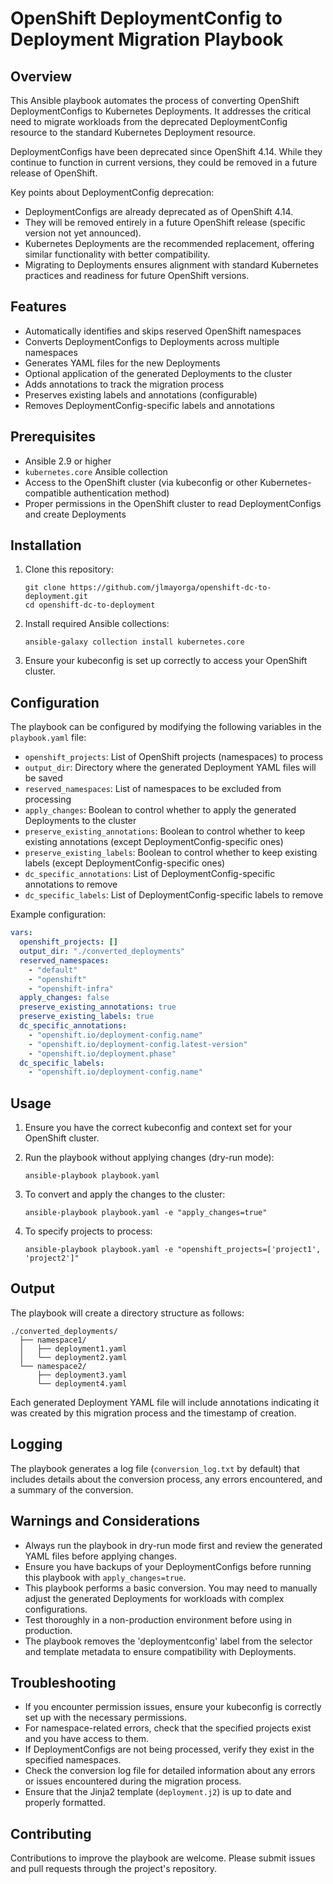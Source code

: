 # OpenShift DeploymentConfig to Deployment Migration Playbook

## Overview

This Ansible playbook automates the process of converting OpenShift DeploymentConfigs to Kubernetes Deployments. It addresses the critical need to migrate workloads from the deprecated DeploymentConfig resource to the standard Kubernetes Deployment resource.

DeploymentConfigs have been deprecated since OpenShift 4.14. While they continue to function in current versions, they could be removed in a future release of OpenShift.

Key points about DeploymentConfig deprecation:

- DeploymentConfigs are already deprecated as of OpenShift 4.14.
- They will be removed entirely in a future OpenShift release (specific version not yet announced).
- Kubernetes Deployments are the recommended replacement, offering similar functionality with better compatibility.
- Migrating to Deployments ensures alignment with standard Kubernetes practices and readiness for future OpenShift versions.

## Features

- Automatically identifies and skips reserved OpenShift namespaces
- Converts DeploymentConfigs to Deployments across multiple namespaces
- Generates YAML files for the new Deployments
- Optional application of the generated Deployments to the cluster
- Adds annotations to track the migration process
- Preserves existing labels and annotations (configurable)
- Removes DeploymentConfig-specific labels and annotations

## Prerequisites

- Ansible 2.9 or higher
- `kubernetes.core` Ansible collection
- Access to the OpenShift cluster (via kubeconfig or other Kubernetes-compatible authentication method)
- Proper permissions in the OpenShift cluster to read DeploymentConfigs and create Deployments

## Installation

1. Clone this repository:
   ```
   git clone https://github.com/jlmayorga/openshift-dc-to-deployment.git
   cd openshift-dc-to-deployment
   ```

2. Install required Ansible collections:
   ```
   ansible-galaxy collection install kubernetes.core
   ```

3. Ensure your kubeconfig is set up correctly to access your OpenShift cluster.

## Configuration

The playbook can be configured by modifying the following variables in the `playbook.yaml` file:

- `openshift_projects`: List of OpenShift projects (namespaces) to process
- `output_dir`: Directory where the generated Deployment YAML files will be saved
- `reserved_namespaces`: List of namespaces to be excluded from processing
- `apply_changes`: Boolean to control whether to apply the generated Deployments to the cluster
- `preserve_existing_annotations`: Boolean to control whether to keep existing annotations (except DeploymentConfig-specific ones)
- `preserve_existing_labels`: Boolean to control whether to keep existing labels (except DeploymentConfig-specific ones)
- `dc_specific_annotations`: List of DeploymentConfig-specific annotations to remove
- `dc_specific_labels`: List of DeploymentConfig-specific labels to remove

Example configuration:

```yaml
vars:
  openshift_projects: []
  output_dir: "./converted_deployments"
  reserved_namespaces:
    - "default"
    - "openshift"
    - "openshift-infra"
  apply_changes: false
  preserve_existing_annotations: true
  preserve_existing_labels: true
  dc_specific_annotations:
    - "openshift.io/deployment-config.name"
    - "openshift.io/deployment-config.latest-version"
    - "openshift.io/deployment.phase"
  dc_specific_labels:
    - "openshift.io/deployment-config.name"
```

## Usage

1. Ensure you have the correct kubeconfig and context set for your OpenShift cluster.

2. Run the playbook without applying changes (dry-run mode):
   ```
   ansible-playbook playbook.yaml
   ```

3. To convert and apply the changes to the cluster:
   ```
   ansible-playbook playbook.yaml -e "apply_changes=true"
   ```

4. To specify projects to process:
   ```
   ansible-playbook playbook.yaml -e "openshift_projects=['project1', 'project2']"
   ```

## Output

The playbook will create a directory structure as follows:

```
./converted_deployments/
  ├── namespace1/
  │   ├── deployment1.yaml
  │   └── deployment2.yaml
  └── namespace2/
      ├── deployment3.yaml
      └── deployment4.yaml
```

Each generated Deployment YAML file will include annotations indicating it was created by this migration process and the timestamp of creation.

## Logging

The playbook generates a log file (`conversion_log.txt` by default) that includes details about the conversion process, any errors encountered, and a summary of the conversion.

## Warnings and Considerations

- Always run the playbook in dry-run mode first and review the generated YAML files before applying changes.
- Ensure you have backups of your DeploymentConfigs before running this playbook with `apply_changes=true`.
- This playbook performs a basic conversion. You may need to manually adjust the generated Deployments for workloads with complex configurations.
- Test thoroughly in a non-production environment before using in production.
- The playbook removes the 'deploymentconfig' label from the selector and template metadata to ensure compatibility with Deployments.

## Troubleshooting

- If you encounter permission issues, ensure your kubeconfig is correctly set up with the necessary permissions.
- For namespace-related errors, check that the specified projects exist and you have access to them.
- If DeploymentConfigs are not being processed, verify they exist in the specified namespaces.
- Check the conversion log file for detailed information about any errors or issues encountered during the migration process.
- Ensure that the Jinja2 template (`deployment.j2`) is up to date and properly formatted.

## Contributing

Contributions to improve the playbook are welcome. Please submit issues and pull requests through the project's repository.
